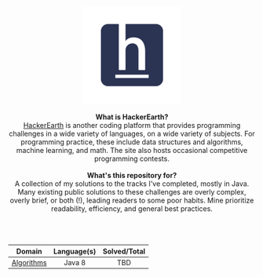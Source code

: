 <p align="center">
    <a href="https://www.hackerearth.com/@ninjangai">
        <img height=200 width=200 src="images/hackerearth.png">
    </a>
</p>

<p align="center">
  <b>What is HackerEarth?</b><br>
    <a href="https://www.hackerearth.com">HackerEarth</a> is another coding platform that provides programming challenges in a wide variety of languages, on a wide variety of subjects. For programming practice, these include data structures and algorithms, machine learning, and math. The site also hosts occasional competitive programming contests. <br><br>
  <b>What's this repository for?</b><br>
      A collection of my solutions to the tracks I've completed, mostly in Java. Many existing public solutions to these challenges are overly complex, overly brief, or both (!), leading readers to some poor habits. Mine prioritize readability, efficiency, and general best practices. <br><br>
  <br><br>
</p>

| Domain                 | Language(s) | Solved/Total |
| ---------------------- | :---------: | :----------: |
| [Algorithms](Algorithms/README.md) |   Java 8    |    TBD     |
